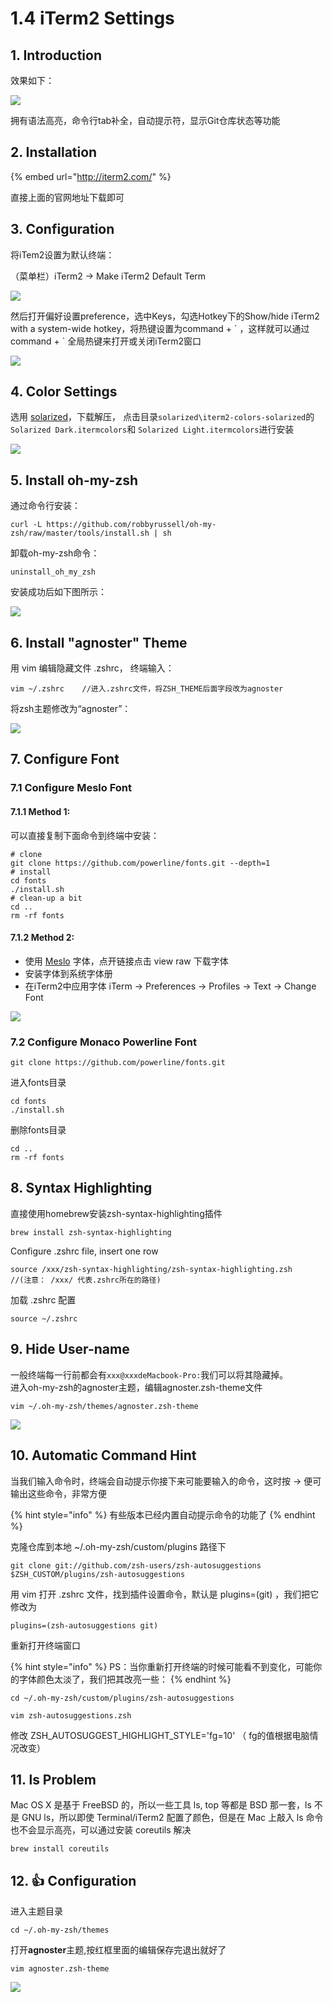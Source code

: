 # 1.4 iTerm2 Settings

## 1. Introduction

效果如下：

![](../.gitbook/assets/ping-mu-kuai-zhao-20190130-shang-wu-11.08.11.png)

 拥有语法高亮，命令行tab补全，自动提示符，显示Git仓库状态等功能

## 2. Installation

{% embed url="http://iterm2.com/" %}

直接上面的官网地址下载即可

## 3. Configuration

 将iTem2设置为默认终端：

 （菜单栏）iTerm2 -&gt; Make iTerm2 Default Term

![](../.gitbook/assets/ping-mu-kuai-zhao-20190130-shang-wu-11.08.44.png)

 然后打开偏好设置preference，选中Keys，勾选Hotkey下的Show/hide iTerm2 with a system-wide hotkey，将热键设置为command + \` ，这样就可以通过command + \` 全局热键来打开或关闭iTerm2窗口

![](../.gitbook/assets/ping-mu-kuai-zhao-20190130-shang-wu-11.10.25.png)

## 4. Color Settings

 选用 [solarized](http://ethanschoonover.com/solarized)，下载解压， 点击目录`solarized\iterm2-colors-solarized`的`Solarized Dark.itermcolors`和 `Solarized Light.itermcolors`进行安装

![](../.gitbook/assets/ping-mu-kuai-zhao-20190130-shang-wu-11.11.40.png)

## 5. Install oh-my-zsh

 通过命令行安装：

```text
curl -L https://github.com/robbyrussell/oh-my-zsh/raw/master/tools/install.sh | sh
```

 卸载oh-my-zsh命令：

```text
uninstall_oh_my_zsh
```

安装成功后如下图所示：

![](../.gitbook/assets/4.png)

## 6. Install "agnoster" Theme

 用 vim 编辑隐藏文件 .zshrc， 终端输入：

```text
vim ~/.zshrc    //进入.zshrc文件，将ZSH_THEME后面字段改为agnoster
```

 将zsh主题修改为“agnoster”：

![](../.gitbook/assets/5.jpg)

## 7. Configure Font

### 7.1 Configure Meslo Font

#### 7.1.1 Method 1:

 可以直接复制下面命令到终端中安装：

```text
# clone
git clone https://github.com/powerline/fonts.git --depth=1
# install
cd fonts
./install.sh
# clean-up a bit
cd ..
rm -rf fonts
```

#### 7.1.2 Method 2:

*  使用 [Meslo](https://github.com/powerline/fonts/blob/master/Meslo%20Slashed/Meslo%20LG%20M%20Regular%20for%20Powerline.ttf) 字体，点开链接点击 view raw 下载字体
*  安装字体到系统字体册
*  在iTerm2中应用字体 iTerm -&gt; Preferences -&gt; Profiles -&gt; Text -&gt; Change Font

![](../.gitbook/assets/ping-mu-kuai-zhao-20190130-shang-wu-11.15.11.png)

### 7.2 Configure Monaco Powerline Font

```text
git clone https://github.com/powerline/fonts.git
```

 进入fonts目录

```text
cd fonts
./install.sh
```

 删除fonts目录

```text
cd ..
rm -rf fonts
```

## 8. Syntax Highlighting

 直接使用homebrew安装zsh-syntax-highlighting插件

```text
brew install zsh-syntax-highlighting
```

Configure .zshrc file, insert one row

```text
source /xxx/zsh-syntax-highlighting/zsh-syntax-highlighting.zsh
//(注意： /xxx/ 代表.zshrc所在的路径)
```

加载 .zshrc 配置

```text
source ~/.zshrc
```

## 9. Hide User-name

 一般终端每一行前都会有`xxx@xxxdeMacbook-Pro:`我们可以将其隐藏掉。  
进入oh-my-zsh的agnoster主题，编辑agnoster.zsh-theme文件

```text
vim ~/.oh-my-zsh/themes/agnoster.zsh-theme
```

![](../.gitbook/assets/7.jpg)

## 10. Automatic Command Hint

 当我们输入命令时，终端会自动提示你接下来可能要输入的命令，这时按 → 便可输出这些命令，非常方便

{% hint style="info" %}
有些版本已经内置自动提示命令的功能了
{% endhint %}

 克隆仓库到本地 ~/.oh-my-zsh/custom/plugins 路径下

```text
git clone git://github.com/zsh-users/zsh-autosuggestions $ZSH_CUSTOM/plugins/zsh-autosuggestions
```

 用 vim 打开 .zshrc 文件，找到插件设置命令，默认是 plugins=\(git\) ，我们把它修改为

```text
plugins=(zsh-autosuggestions git)
```

 重新打开终端窗口

{% hint style="info" %}
 PS：当你重新打开终端的时候可能看不到变化，可能你的字体颜色太淡了，我们把其改亮一些：
{% endhint %}

```text
cd ~/.oh-my-zsh/custom/plugins/zsh-autosuggestions 
```

```text
vim zsh-autosuggestions.zsh
```

 修改 ZSH\_AUTOSUGGEST\_HIGHLIGHT\_STYLE='fg=10' （ fg的值根据电脑情况改变）

## 11. ls Problem

 Mac OS X 是基于 FreeBSD 的，所以一些工具 ls, top 等都是 BSD 那一套，ls 不是 GNU ls，所以即使 Terminal/iTerm2 配置了颜色，但是在 Mac 上敲入 ls 命令也不会显示高亮，可以通过安装 coreutils 解决

```text
brew install coreutils
```

## 12. 👍 Configuration

 进入主题目录

```text
cd ~/.oh-my-zsh/themes
```

 打开**agnoster**主题,按红框里面的编辑保存完退出就好了

```text
vim agnoster.zsh-theme
```

![](../.gitbook/assets/8.png)

